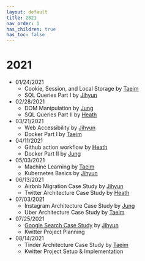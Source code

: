 ```yaml
---
layout: default
title: 2021
nav_order: 1
has_children: true
has_toc: false
---
```


# 2021

- 01/24/2021
    - Cookie, Session, and Local Storage by [Taeim](https://github.com/kwontaeim)
    - SQL Queries Part I by [Jihyun](https://github.com/jihyun-um)
- 02/28/2021
    - DOM Manipulation by [Jung](https://github.com/junglee1101)
    - SQL Queries Part II by [Heath](https://github.com/heathryu)
- 03/21/2021
    - Web Accessibility by [Jihyun](https://github.com/jihyun-um)
    - Docker Part I by [Taeim](https://github.com/kwontaeim)
- 04/11/2021
    - Github action workflow by [Heath](https://github.com/heathryu)
    - Docker Part II by [Jung](https://github.com/junglee1101)
- 05/03/2021
    - Machine Learning by [Taeim](https://github.com/kwontaeim)
    - Kubernetes Basics by [Jihyun](https://github.com/jihyun-um)
- 06/13/2021
    - Airbnb Migration Case Study by [Jihyun](https://github.com/jihyun-um)
    - Twitter Architecture Case Study by [Heath](https://github.com/heathryu)
- 07/03/2021
    - Instagram Architecture Case Study by [Jung](https://github.com/junglee1101)
    - Uber Architecture Case Study by [Taeim](https://github.com/kwontaeim)
- 07/25/2021
    - [Google Search Case Study](case-study/google-search.md) by [Jihyun](https://github.com/jihyun-um)
    - Kwitter Project Planning
- 08/14/2021
    - Tinder Architecture Case Study by [Taeim](https://github.com/kwontaeim)
    - Kwitter Project Setup & Implementation
